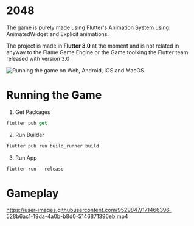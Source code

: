 # 2048

The game is purely made using Flutter's Animation System using AnimatedWidget and Explicit animations.

The project is made in **Flutter 3.0** at the moment and is not related in anyway to the Flame Game Engine or the Game toolking the Flutter team released with version 3.0

![Running the game on Web, Android, iOS and MacOS](https://user-images.githubusercontent.com/9529847/172562297-78396f12-ab27-472a-91fa-2fd788a54edf.png)

# Running the Game
1. Get Packages
```dart
flutter pub get
```
2. Run Builder
```dart
flutter pub run build_runner build
```
3. Run App
```dart
flutter run --release
```
# Gameplay

https://user-images.githubusercontent.com/9529847/171466396-528b6ac1-19da-4a0b-b8d0-5146871396eb.mp4
